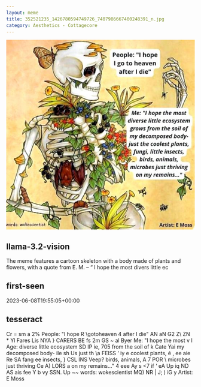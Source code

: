 ```yaml
---
layout: meme
title: 352521235_1426780594749726_7407986667400248391_n.jpg
category: Aesthetics - Cottagecore
---
```


<div markdown="0"><a href="352521235_1426780594749726_7407986667400248391_n.jpg"><img class="photo" src="352521235_1426780594749726_7407986667400248391_n.jpg" /></a>

<h2>llama-3.2-vision</h2>
<p title="Llama-3.2-Vision-11B is a really good model that probably gets the visual details right but doesn't understand literary or media references, and often fails to accurately represent the physical arrangement of objects and the implied relationships between the objects.">The meme features a cartoon skeleton with a body made of plants and flowers, with a quote from E. M. – “ I hope the most divers little ec</p>

<h2>first-seen</h2>
<p title="Because Git doesn't preserve file modification times, this metadata file contains the file's modification time when it was added to the library.">2023-06-08T19:55:05+00:00</p>

<h2>tesseract</h2>
<p title="Tesseract is often terrible and just gives a lot of nonsense characters, but it used to be the state of the art, and usually it is better at correctly representing text than llama-3.2-vision-11b.">Cr = sm a 2% People: &quot;I hope R \gotoheaven 4 after I die&quot; AN aN G2 Z\ ZN * Yl Fares Lis NYA &#125; CARERS BE fs 2m GS ~ al Byer Me: &quot;I hope the most v I Age: diverse little ecosystem SD IP ie, 705 from the soil of k Cate Yai my decomposed body- ile sh Us just th \a FEISS ‘ iy e coolest plants, é , ee aie Re SA fang ee insects, &#125; CSL INS Veep? birds, animals, A 7 POR \ microbes just thriving Ce A) LORS a on my remains...&quot; 4 eee Ay s &lt;7 if ‘ eA Up iq ND AS ais fee Y b vy SSN. Up ~~ words: wokescientist MQ) NR | J; ) iG y Artist: E Moss</p>

</div>

